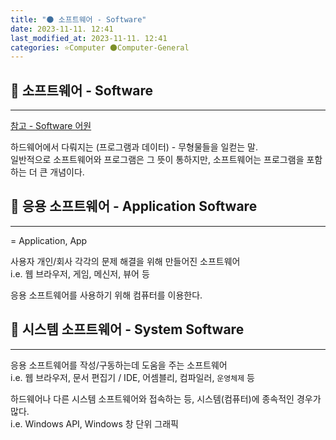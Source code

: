 ```yaml
---
title: "🌑 소프트웨어 - Software"
date: 2023-11-11. 12:41
last_modified_at: 2023-11-11. 12:41
categories: ⭐Computer 🌑Computer-General
---
```


## 💫 소프트웨어 - Software

---

[참고 - Software 어원](https://mascari4615.github.io/posts/Ware/)  

하드웨어에서 다뤄지는 (프로그램과 데이터) - 무형물들을 일컫는 말.  
일반적으로 소프트웨어와 프로그램은 그 뜻이 통하지만, 소프트웨어는 프로그램을 포함하는 더 큰 개념이다.  

## 💫 응용 소프트웨어 - Application Software

---

= Application, App  

사용자 개인/회사 각각의 문제 해결을 위해 만들어진 소프트웨어  
i.e. 웹 브라우저, 게임, 메신저, 뷰어 등  

응용 소프트웨어를 사용하기 위해 컴퓨터를 이용한다.  

## 💫 시스템 소프트웨어 - System Software

---

응용 소프트웨어를 작성/구동하는데 도움을 주는 소프트웨어  
i.e. 웹 브라우저, 문서 편집기 / IDE, 어셈블리, 컴파일러, `운영체제` 등  

하드웨어나 다른 시스템 소프트웨어와 접속하는 등, 시스템(컴퓨터)에 종속적인 경우가 많다.  
i.e. Windows API, Windows 창 단위 그래픽  
